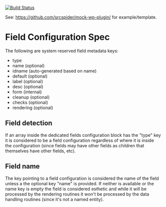 [![Build Status](http://jenkins.pixelgrade.com:8080/buildStatus/icon?job=pixcore)](http://jenkins.pixelgrade.com:8080/job/pixcore/)

See: https://github.com/srcspider/mock-wp-plugin/ for example/template.


Field Configuration Spec
========================

The following are system reserved field metadata keys:

 - type
 - name (optional)
 - idname (auto-generated based on name)
 - default (optional)
 - label (optional)
 - desc (optional)
 - form (internal)
 - cleanup (optional)
 - checks (optional)
 - rendering (optional)

Field detection
---------------

If an array inside the dedicated fields configuration block has the "type"
key it is considered to be a field configuration regardless of where it is
inside the configuration (since fields may have other fields as children
that themselves have other fields, etc).

Field name
----------

The key pointing to a field configuration is considered the name of the
field unless a the optional key "name" is provided. If neither is available
or the name key is empty the field is considered esthetic and while it will
be processed by the rendering routines it won't be processed by the data
handling routines (since it's not a named entity).
